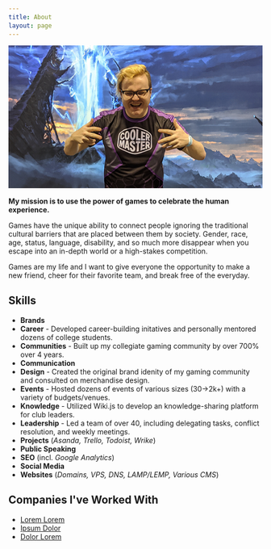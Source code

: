 ```yaml
---
title: About
layout: page
---
```

![Profile Image](/assets/images/prof.png)

**My mission is to use the power of games to celebrate the human experience.**

Games have the unique ability to connect people ignoring the traditional cultural barriers that are placed between them by society. Gender, race, age, status, language, disability, and so much more disappear when you escape into an in-depth world or a high-stakes competition.

Games are my life and I want to give everyone the opportunity to make a new friend, cheer for their favorite team, and break free of the everyday.

## Skills
- **Brands**
- **Career** - Developed career-building initatives and personally mentored dozens of college students.
- **Communities** - Built up my collegiate gaming community by over 700% over 4 years.
- **Communication**
- **Design** - Created the original brand idenity of my gaming community and consulted on merchandise design.
- **Events** - Hosted dozens of events of various sizes (30->2k+) with a variety of budgets/venues.
- **Knowledge** - Utilized Wiki.js to develop an knowledge-sharing platform for club leaders.
- **Leadership** - Led a team of over 40, including delegating tasks, conflict resolution, and weekly meetings.
- **Projects** (*Asanda, Trello, Todoist, Wrike*)
- **Public Speaking**
- **SEO** (incl. *Google Analytics*)
- **Social Media**
- **Websites** (*Domains, VPS, DNS, LAMP/LEMP, Various CMS*)


<h2>Companies I've Worked With</h2>

<ul>
	<li><a href="https://github.com/">Lorem Lorem</a></li>
	<li><a href="https://github.com/">Ipsum Dolor</a></li>
	<li><a href="https://github.com/">Dolor Lorem</a></li>
</ul>
